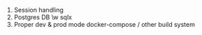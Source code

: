 1. Session handling
2. Postgres DB \w sqlx
3. Proper dev & prod mode docker-compose / other build system